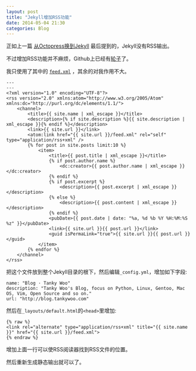 ```yaml
---
layout: post
title: "Jekyll增加RSS功能"
date: 2014-05-04 21:30
categories: Blog
---
```


正如上一篇 [从Octopress换到Jekyll](http://blog.tankywoo.com/blog/2014/05/03/change-from-octopress-to-jekyll.html) 最后提到的，Jekyll没有RSS输出。

不过增加RSS功能并不麻烦，Github上已经有[轮子](https://github.com/snaptortoise/jekyll-rss-feeds)了。

我只使用了其中的 [`feed.xml`](https://raw.githubusercontent.com/snaptortoise/jekyll-rss-feeds/master/feed.xml) ，其余的对我作用不大。

    ---
    ---
    <?xml version="1.0" encoding="UTF-8"?>
    <rss version="2.0" xmlns:atom="http://www.w3.org/2005/Atom" xmlns:dc="http://purl.org/dc/elements/1.1/">
        <channel>
            <title>{{ site.name | xml_escape }}</title>
            <description>{% if site.description %}{{ site.description | xml_escape }}{% endif %}</description>      
            <link>{{ site.url }}</link>
            <atom:link href="{{ site.url }}/feed.xml" rel="self" type="application/rss+xml" />
            {% for post in site.posts limit:10 %}
                <item>
                    <title>{{ post.title | xml_escape }}</title>
                    {% if post.author.name %}
                        <dc:creator>{{ post.author.name | xml_escape }}</dc:creator>
                    {% endif %}        
                    {% if post.excerpt %}
                        <description>{{ post.excerpt | xml_escape }}</description>
                    {% else %}
                        <description>{{ post.content | xml_escape }}</description>
                    {% endif %}
                    <pubDate>{{ post.date | date: "%a, %d %b %Y %H:%M:%S %z" }}</pubDate>
                    <link>{{ site.url }}{{ post.url }}</link>
                    <guid isPermaLink="true">{{ site.url }}{{ post.url }}</guid>
                </item>
            {% endfor %}
        </channel>
    </rss>

把这个文件放到整个Jekyll目录的根下，然后编辑`_config.yml`，增加如下字段:

	name: "Blog · Tanky Woo"
	description: "Tanky Woo's Blog, focus on Python, Linux, Gentoo, Mac OS, Vim, Open Source and so on."
	url: "http://blog.tankywoo.com"

然后在`_layouts/default.html`的`<head>`里增加:

	{% raw %}
	<link rel="alternate" type="application/rss+xml" title="{{ site.name }}" href="{{ site.url }}/feed.xml">
	{% endraw %}

增加上面一行可以使RSS阅读器找到RSS文件的位置。

然后重新生成静态输出就可以了。


